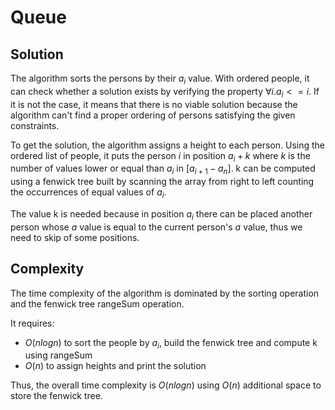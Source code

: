 # Queue

## Solution

The algorithm sorts the persons by their $a_i$ value. With ordered people, it can check whether a solution exists by verifying the property $\forall i. a_i <= i$. If it is not the case, it means that there is no viable solution because the algorithm can't find a proper ordering of persons satisfying the given constraints.

To get the solution, the algorithm assigns a height to each person. Using the ordered list of people, it puts the person $i$ in position $a_i + k$ where $k$ is the number of values lower or equal than $a_i$ in $[a_{i+1}-a_n]$. k can be computed using a fenwick tree built by scanning the array from right to left counting the occurrences of equal values of $a_i$.

The value k is needed because in position $a_i$ there can be placed another person whose $a$ value is equal to the current person's $a$ value, thus we need to skip of some positions.

## Complexity

The time complexity of the algorithm is dominated by the sorting operation and the fenwick tree rangeSum operation.

It requires:

- $O(nlogn)$ to sort the people by $a_i$, build the fenwick tree and compute k using rangeSum
- $O(n)$ to assign heights and print the solution

Thus, the overall time complexity is $O(nlogn)$ using $O(n)$ additional space to store the fenwick tree.